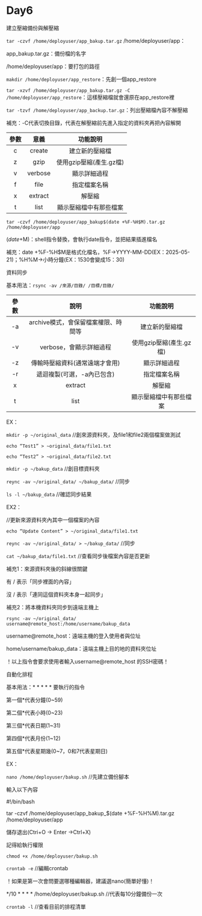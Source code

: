 # Day6

建立壓縮備份與解壓縮

`tar -czvf /home/deployuser/app_bakup.tar.gz` /home/deployuser/app：

app_bakup.tar.gz：備份檔的名字

/home/deployuser/app：要打包的路徑

`makdir /home/deployuser/app_restore`：先創一個app_restore

`tar -xzvf /home/deployuser/app_bakup.tar.gz -C /home/deployuser/app_restore`：這樣壓縮檔就會還原在app_restore裡

`tar -tzvf /home/deployuser/app_backup.tar.gz`：列出壓縮檔內容不解壓縮

補充：-C代表切換目錄，代表在解壓縮前先進入指定的資料夾再把內容解開

|     參數 |       意義   |             功能說明           |
|:--------:|:------------:|:------------------------------:|
|      c   |      create  |          建立新的壓縮檔        |
|      z   |       gzip   |     使用gzip壓縮(產生.gz檔)    |
|      v   |     verbose  |           顯示詳細過程         |
|      f   |       file   |           指定檔案名稱         |
|      x   |     extract  |              解壓縮            |
|      t   |       list   |      顯示壓縮檔中有那些檔案    |

`tar -czvf /home/deployuser/app_bakup$(date +%F-%H$M).tar.gz /home/deployuser/app`

$(date +%F-%H$M)：shell指令替換，會執行date指令，並把結果插進檔名

補充：date +%F-%H$M是格式化檔名，%F->YYYY-MM-DD(EX：2025-05-21)；%H%M->小時分鐘(EX：1530會變成15：30)

資料同步

基本用法：`rsync -av /來源/目錄/ /目標/目錄/`

|     參數  |                     說明                   |             功能說明           |
|:---------:|:------------------------------------------:|:------------------------------:|
|      -a   |     archive模式，會保留檔案權限、時間等    |          建立新的壓縮檔        |
|      -v   |     verbose，會顯示詳細過程                |     使用gzip壓縮(產生.gz檔)    |
|      -z   |     傳輸時壓縮資料(通常遠端才會用)         |           顯示詳細過程         |
|      -r   |     遞迴複製(可選，-a內已包含)             |           指定檔案名稱         |
|       x   |     extract                                |              解壓縮            |
|       t   |     list                                   |      顯示壓縮檔中有那些檔案    |

EX：

`mkdir -p ~/original_data`  //創來源資料夾，及file1和file2兩個檔案做測試

`echo “Test1” > ~original_data/file1.txt`

`echo “Test2” > ~original_data/file2.txt`

`mkdir -p ~/bakup_data`   //創目標資料夾

`reync -av ~/original_data/ ~/bakup_data/`    //同步

`ls -l ~/bakup_data`   //確認同步結果

EX2：

//更新來源資料夾內其中一個檔案的內容

`echo “Update Content” > ~/original_data/file1.txt`

`reync -av ~/original_data/ > ~/bakup_data/`   //同步

`cat ~/bakup_data/file1.txt`    //查看同步後檔案內容是否更新

補充1：來源資料夾後的斜線很關鍵

有 / 表示「同步裡面的內容」

沒 / 表示「連同這個資料夾本身一起同步」

補充2：將本機資料夾同步到遠端主機上

`rsync -av ~/original_data/ username@remote_host:/home/username/bakup_data`

username@remote_host：遠端主機的登入使用者與位址

home/username/bakup_data：遠端主機上目的地的資料夾位址

！以上指令會要求使用者輸入username@remote_host 的SSH密碼！

自動化排程

基本用法：* * * * * 要執行的指令

第一個*代表分鐘(0~59)

第二個*代表小時(0~23)

第三個*代表日期(1~31)

第四個*代表月份(1~12)

第五個*代表星期幾(0~7，0和7代表星期日)

EX：

`nano /home/deployuser/bakup.sh`  //先建立備份腳本

輸入以下內容

#!/bin/bash

tar -czvf /home/deployuser/app_bakup_$(date +%F-%H%M).tar.gz /home/deployuser/app

儲存退出(Ctri+O -> Enter ->Ctrl+X)

記得給執行權限

`chmod +x /home/deployuser/bakup.sh`

`crontab -e`   //編輯crontab

！如果是第一次會問要選哪種編輯器，建議選nano(簡單好懂)！

*/10 * * * * /home/deployuser/bakup.sh  //代表每10分鐘備份一次

`crontab -l`   //查看目前的排程清單

